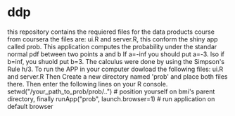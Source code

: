# ddp

this repository contains the requiered files for the data products course from coursera
the files are: ui.R and server.R, this conform the shiny app  called prob.
This application computes the probability under the standar normal pdf between two points a and b
If a=-inf you should put a=-3. lso if b=inf, you shuold put b=3. The calculus were done by using the
Simpson's Rule h/3.
To run the APP in your computer dowload the following files: ui.R and server.R
Then Create a new directory named 'prob' and place both files there. Then enter the following lines on your R console.
setwd("/your_path_to_prob/prob/..") # position yourself on bmi's parent directory, finally
runApp("prob", launch.browser=1) # run application on default browser
